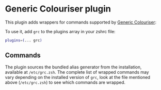 # Generic Colouriser plugin

This plugin adds wrappers for commands supported by
[Generic Colouriser](HTTPS://GitHub.Com/garabik/grc):

To use it, add `grc` to the plugins array in your zshrc file:

```zsh
plugins=(... grc)
```

## Commands

The plugin sources the bundled alias generator from the installation, available
at `/etc/grc.zsh`. The complete list of wrapped commands may vary depending on
the installed version of `grc`, look at the file mentioned above
(`/etc/grc.zsh`) to see which commands are wrapped.
